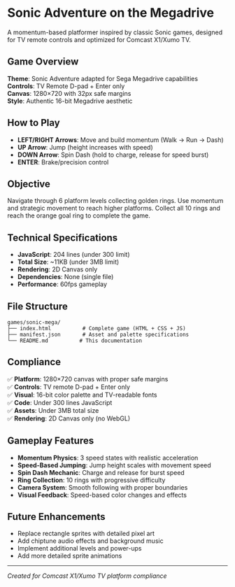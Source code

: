 # Sonic Adventure on the Megadrive

A momentum-based platformer inspired by classic Sonic games, designed for TV remote controls and optimized for Comcast X1/Xumo TV.

## Game Overview

**Theme**: Sonic Adventure adapted for Sega Megadrive capabilities  
**Controls**: TV Remote D-pad + Enter only  
**Canvas**: 1280×720 with 32px safe margins  
**Style**: Authentic 16-bit Megadrive aesthetic  

## How to Play

- **LEFT/RIGHT Arrows**: Move and build momentum (Walk → Run → Dash)
- **UP Arrow**: Jump (height increases with speed)
- **DOWN Arrow**: Spin Dash (hold to charge, release for speed burst)
- **ENTER**: Brake/precision control

## Objective

Navigate through 6 platform levels collecting golden rings. Use momentum and strategic movement to reach higher platforms. Collect all 10 rings and reach the orange goal ring to complete the game.

## Technical Specifications

- **JavaScript**: 204 lines (under 300 limit)
- **Total Size**: ~11KB (under 3MB limit)
- **Rendering**: 2D Canvas only
- **Dependencies**: None (single file)
- **Performance**: 60fps gameplay

## File Structure

```
games/sonic-mega/
├── index.html          # Complete game (HTML + CSS + JS)
├── manifest.json       # Asset and palette specifications
└── README.md          # This documentation
```

## Compliance

✅ **Platform**: 1280×720 canvas with proper safe margins  
✅ **Controls**: TV remote D-pad + Enter only  
✅ **Visual**: 16-bit color palette and TV-readable fonts  
✅ **Code**: Under 300 lines JavaScript  
✅ **Assets**: Under 3MB total size  
✅ **Rendering**: 2D Canvas only (no WebGL)  

## Gameplay Features

- **Momentum Physics**: 3 speed states with realistic acceleration
- **Speed-Based Jumping**: Jump height scales with movement speed
- **Spin Dash Mechanic**: Charge and release for burst speed
- **Ring Collection**: 10 rings with progressive difficulty
- **Camera System**: Smooth following with proper boundaries
- **Visual Feedback**: Speed-based color changes and effects

## Future Enhancements

- Replace rectangle sprites with detailed pixel art
- Add chiptune audio effects and background music
- Implement additional levels and power-ups
- Add more detailed sprite animations

---

*Created for Comcast X1/Xumo TV platform compliance*
